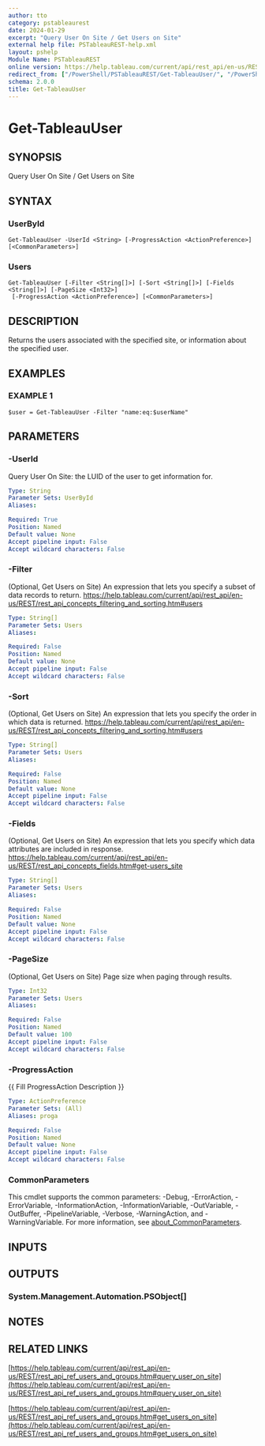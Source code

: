 ```yaml
---
author: tto
category: pstableaurest
date: 2024-01-29
excerpt: "Query User On Site / Get Users on Site"
external help file: PSTableauREST-help.xml
layout: pshelp
Module Name: PSTableauREST
online version: https://help.tableau.com/current/api/rest_api/en-us/REST/rest_api_ref_users_and_groups.htm#query_user_on_site
redirect_from: ["/PowerShell/PSTableauREST/Get-TableauUser/", "/PowerShell/PSTableauREST/get-tableauuser/", "/PowerShell/get-tableauuser/"]
schema: 2.0.0
title: Get-TableauUser
---
```


# Get-TableauUser

## SYNOPSIS
Query User On Site / Get Users on Site

## SYNTAX

### UserById
```
Get-TableauUser -UserId <String> [-ProgressAction <ActionPreference>] [<CommonParameters>]
```

### Users
```
Get-TableauUser [-Filter <String[]>] [-Sort <String[]>] [-Fields <String[]>] [-PageSize <Int32>]
 [-ProgressAction <ActionPreference>] [<CommonParameters>]
```

## DESCRIPTION
Returns the users associated with the specified site, or information about the specified user.

## EXAMPLES

### EXAMPLE 1
```
$user = Get-TableauUser -Filter "name:eq:$userName"
```

## PARAMETERS

### -UserId
Query User On Site: the LUID of the user to get information for.

```yaml
Type: String
Parameter Sets: UserById
Aliases:

Required: True
Position: Named
Default value: None
Accept pipeline input: False
Accept wildcard characters: False
```

### -Filter
(Optional, Get Users on Site)
An expression that lets you specify a subset of data records to return.
https://help.tableau.com/current/api/rest_api/en-us/REST/rest_api_concepts_filtering_and_sorting.htm#users

```yaml
Type: String[]
Parameter Sets: Users
Aliases:

Required: False
Position: Named
Default value: None
Accept pipeline input: False
Accept wildcard characters: False
```

### -Sort
(Optional, Get Users on Site)
An expression that lets you specify the order in which data is returned.
https://help.tableau.com/current/api/rest_api/en-us/REST/rest_api_concepts_filtering_and_sorting.htm#users

```yaml
Type: String[]
Parameter Sets: Users
Aliases:

Required: False
Position: Named
Default value: None
Accept pipeline input: False
Accept wildcard characters: False
```

### -Fields
(Optional, Get Users on Site)
An expression that lets you specify which data attributes are included in response.
https://help.tableau.com/current/api/rest_api/en-us/REST/rest_api_concepts_fields.htm#get-users_site

```yaml
Type: String[]
Parameter Sets: Users
Aliases:

Required: False
Position: Named
Default value: None
Accept pipeline input: False
Accept wildcard characters: False
```

### -PageSize
(Optional, Get Users on Site) Page size when paging through results.

```yaml
Type: Int32
Parameter Sets: Users
Aliases:

Required: False
Position: Named
Default value: 100
Accept pipeline input: False
Accept wildcard characters: False
```

### -ProgressAction
{{ Fill ProgressAction Description }}

```yaml
Type: ActionPreference
Parameter Sets: (All)
Aliases: proga

Required: False
Position: Named
Default value: None
Accept pipeline input: False
Accept wildcard characters: False
```

### CommonParameters
This cmdlet supports the common parameters: -Debug, -ErrorAction, -ErrorVariable, -InformationAction, -InformationVariable, -OutVariable, -OutBuffer, -PipelineVariable, -Verbose, -WarningAction, and -WarningVariable. For more information, see [about_CommonParameters](http://go.microsoft.com/fwlink/?LinkID=113216).

## INPUTS

## OUTPUTS

### System.Management.Automation.PSObject[]
## NOTES

## RELATED LINKS

[https://help.tableau.com/current/api/rest_api/en-us/REST/rest_api_ref_users_and_groups.htm#query_user_on_site](https://help.tableau.com/current/api/rest_api/en-us/REST/rest_api_ref_users_and_groups.htm#query_user_on_site)

[https://help.tableau.com/current/api/rest_api/en-us/REST/rest_api_ref_users_and_groups.htm#get_users_on_site](https://help.tableau.com/current/api/rest_api/en-us/REST/rest_api_ref_users_and_groups.htm#get_users_on_site)

